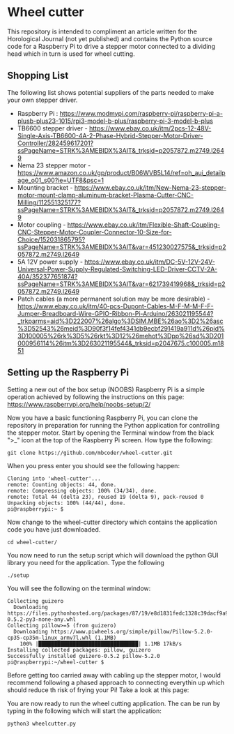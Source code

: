 # Wheel cutter

This repository is intended to compliment an article written for the Horological Journal (not yet published) and contains the Python source code for a Raspberry Pi to drive a stepper motor connected to a dividing head which in turn is used for wheel cutting.

## Shopping List

The following list shows potential suppliers of the parts needed to make your own stepper driver.

 - Raspberry Pi : https://www.modmypi.com/raspberry-pi/raspberry-pi-a-plusb-plus23-1015/rpi3-model-b-plus/raspberry-pi-3-model-b-plus 
 - TB6600 stepper driver - https://www.ebay.co.uk/itm/2pcs-12-48V-Single-Axis-TB6600-4A-2-Phase-Hybrid-Stepper-Motor-Driver-Controller/282459617201?ssPageName=STRK%3AMEBIDX%3AIT&_trksid=p2057872.m2749.l2649
 - Nema 23 stepper motor - https://www.amazon.co.uk/gp/product/B06WVB5L14/ref=oh_aui_detailpage_o01_s00?ie=UTF8&psc=1
 - Mounting bracket - https://www.ebay.co.uk/itm/New-Nema-23-stepper-motor-mount-clamp-aluminum-bracket-Plasma-Cutter-CNC-Milling/112551325177?ssPageName=STRK%3AMEBIDX%3AIT&_trksid=p2057872.m2749.l2649
 - Motor coupling - https://www.ebay.co.uk/itm/Flexible-Shaft-Coupling-CNC-Stepper-Motor-Coupler-Connector-10-Size-for-Choice/152031865795?ssPageName=STRK%3AMEBIDX%3AIT&var=451230027575&_trksid=p2057872.m2749.l2649
 - 5A 12V power supply - https://www.ebay.co.uk/itm/DC-5V-12V-24V-Universal-Power-Supply-Regulated-Switching-LED-Driver-CCTV-2A-40A/352377651874?ssPageName=STRK%3AMEBIDX%3AIT&var=621739419968&_trksid=p2057872.m2749.l2649
 - Patch cables (a more permanent solution may be more desirable) - https://www.ebay.co.uk/itm/40-pcs-Dupont-Cables-M-F-M-M-F-F-Jumper-Breadboard-Wire-GPIO-Ribbon-Pi-Arduino/263021195544?_trkparms=aid%3D222007%26algo%3DSIM.MBE%26ao%3D2%26asc%3D52543%26meid%3D90f3f14fef4341db9ecbf291419a911d%26pid%3D100005%26rk%3D5%26rkt%3D12%26mehot%3Dpp%26sd%3D201000956114%26itm%3D263021195544&_trksid=p2047675.c100005.m1851
 
 ## Setting up the Raspberry Pi

Setting a new out of the box setup (NOOBS) Raspberry Pi is a simple operation achieved by following the instructions on this page: https://www.raspberrypi.org/help/noobs-setup/2/

Now you have a basic functioning Raspberry Pi, you can clone the repository in preparation for running the Python application for controlling the stepper motor.  Start by opening the Terminal window from the black ">_" icon at the top of the Raspberry Pi screen.  How type the following:

```
git clone https://github.com/mbcoder/wheel-cutter.git
```

When you press enter you should see the following happen:

```
Cloning into 'wheel-cutter'...
remote: Counting objects: 44, done.
remote: Compressing objects: 100% (34/34), done.
remote: Total 44 (delta 23), reused 19 (delta 9), pack-reused 0
Unpacking objects: 100% (44/44), done.
pi@raspberrypi:~ $ 
```

Now change to the wheel-cutter directory which contains the application code you have just downloaded.

```
cd wheel-cutter/
```

You now need to run the setup script which will download the python GUI library you need for the application.  Type the following

```
./setup
```

You will see the following on the terminal window:
```
Collecting guizero
  Downloading https://files.pythonhosted.org/packages/87/19/e8d1831fedc1328c39dacf9a9c5342ceed0315cf301aa2284cd09fc91e9e/guizero-0.5.2-py3-none-any.whl
Collecting pillow>=5 (from guizero)
  Downloading https://www.piwheels.org/simple/pillow/Pillow-5.2.0-cp35-cp35m-linux_armv7l.whl (1.1MB)
    100% |████████████████████████████████| 1.1MB 17kB/s 
Installing collected packages: pillow, guizero
Successfully installed guizero-0.5.2 pillow-5.2.0
pi@raspberrypi:~/wheel-cutter $ 
```

Before getting too carried away with cabling up the stepper motor, I would recommend following a phased approach to connecting everythin up which should reduce th risk of frying your Pi!  Take a look at this page: 

You are now ready to run the wheel cutting application.  The can be run by typing in the following which will start the application:

```
python3 wheelcutter.py
```
